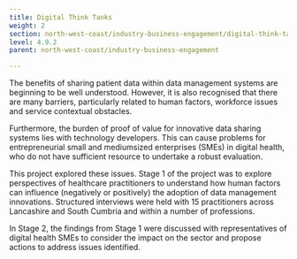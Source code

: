 ```yaml
---
title: Digital Think Tanks
weight: 2
section: north-west-coast/industry-business-engagement/digital-think-tanks
level: 4.9.2
parent: north-west-coast/industry-business-engagement

---
```


The benefits of sharing patient data within data management systems are beginning to be well understood. However, it is also recognised that there are many barriers, particularly related to human factors, workforce issues and service contextual obstacles.  

Furthermore, the burden of proof of value for innovative data sharing systems lies with technology developers. This can cause problems for entrepreneurial small and mediumsized enterprises (SMEs) in digital health, who do not have sufficient resource to undertake a robust evaluation. 

This project explored these issues. Stage 1 of the project was to explore perspectives of healthcare practitioners to understand how human factors can influence (negatively or positively) the adoption of data management innovations. Structured interviews were held with 15 practitioners across Lancashire and South Cumbria and within a number of professions.

In Stage 2, the findings from Stage 1 were discussed with representatives of digital health SMEs to consider the impact on the sector and propose actions to address issues identified.
        

